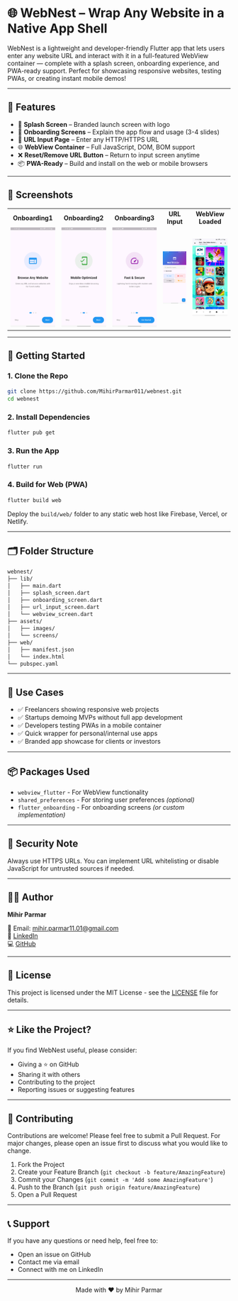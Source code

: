 # 🌐 WebNest – Wrap Any Website in a Native App Shell

WebNest is a lightweight and developer-friendly Flutter app that lets users enter any website URL and interact with it in a full-featured WebView container — complete with a splash screen, onboarding experience, and PWA-ready support. Perfect for showcasing responsive websites, testing PWAs, or creating instant mobile demos!

---

## 📱 Features

- 🚀 **Splash Screen** – Branded launch screen with logo
- 🧭 **Onboarding Screens** – Explain the app flow and usage (3-4 slides)
- 🔗 **URL Input Page** – Enter any HTTP/HTTPS URL
- 🌐 **WebView Container** – Full JavaScript, DOM, BOM support
- ❌ **Reset/Remove URL Button** – Return to input screen anytime
- 📦 **PWA-Ready** – Build and install on the web or mobile browsers

---

## 📸 Screenshots

<table>
  <tr>
    <th>Onboarding1</th>
    <th>Onboarding2</th>
    <th>Onboarding3</th>
    <th>URL Input</th>
    <th>WebView Loaded</th>
  </tr>
  <tr>
    <td><img src="assets/Images/OB1.jpg" alt="Onboarding1" width="180"/></td>
    <td><img src="assets/Images/OB2.jpg" alt="Onboarding2" width="180"/></td>
    <td><img src="assets/Images/OB3.jpg" alt="Onboarding3" width="180"/></td>
    <td><img src="assets/Images/url_input.jpg" alt="URL Input" width="180"/></td>
    <td><img src="assets/Images/webview.jpg" alt="WebView" width="180"/></td>
  </tr>
</table>

> 


---

## 🚀 Getting Started

### 1. Clone the Repo

```bash
git clone https://github.com/MihirParmar011/webnest.git
cd webnest
```

### 2. Install Dependencies

```bash
flutter pub get
```

### 3. Run the App

```bash
flutter run
```

### 4. Build for Web (PWA)

```bash
flutter build web
```

Deploy the `build/web/` folder to any static web host like Firebase, Vercel, or Netlify.

---

## 🗂️ Folder Structure

```
webnest/
├── lib/
│   ├── main.dart
│   ├── splash_screen.dart
│   ├── onboarding_screen.dart
│   ├── url_input_screen.dart
│   └── webview_screen.dart
├── assets/
│   ├── images/
│   └── screens/
├── web/
│   ├── manifest.json
│   └── index.html
└── pubspec.yaml
```

---

## 🧠 Use Cases

- ✅ Freelancers showing responsive web projects
- ✅ Startups demoing MVPs without full app development
- ✅ Developers testing PWAs in a mobile container
- ✅ Quick wrapper for personal/internal use apps
- ✅ Branded app showcase for clients or investors

---

## 📦 Packages Used

- `webview_flutter` - For WebView functionality
- `shared_preferences` - For storing user preferences *(optional)*
- `flutter_onboarding` - For onboarding screens *(or custom implementation)*

---

## 🔐 Security Note

Always use HTTPS URLs. You can implement URL whitelisting or disable JavaScript for untrusted sources if needed.

---

## 👨‍💻 Author

**Mihir Parmar**

📧 Email: mihir.parmar11.01@gmail.com  
🔗 [LinkedIn](https://linkedin.com/in/mihirparmar)  
💻 [GitHub](https://github.com/mihirparmar)

---

## 📄 License

This project is licensed under the MIT License - see the [LICENSE](LICENSE) file for details.

---

## ⭐ Like the Project?

If you find WebNest useful, please consider:
- Giving a ⭐ on GitHub
- Sharing it with others
- Contributing to the project
- Reporting issues or suggesting features

---

## 🤝 Contributing

Contributions are welcome! Please feel free to submit a Pull Request. For major changes, please open an issue first to discuss what you would like to change.

1. Fork the Project
2. Create your Feature Branch (`git checkout -b feature/AmazingFeature`)
3. Commit your Changes (`git commit -m 'Add some AmazingFeature'`)
4. Push to the Branch (`git push origin feature/AmazingFeature`)
5. Open a Pull Request

---

## 📞 Support

If you have any questions or need help, feel free to:
- Open an issue on GitHub
- Contact me via email
- Connect with me on LinkedIn

---

<div align="center">
  Made with ❤️ by Mihir Parmar
</div>